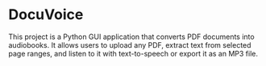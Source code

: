 # DocuVoice
This project is a Python GUI application that converts PDF documents into audiobooks. It allows users to upload any PDF, extract text from selected page ranges, and listen to it with text-to-speech or export it as an MP3 file.
